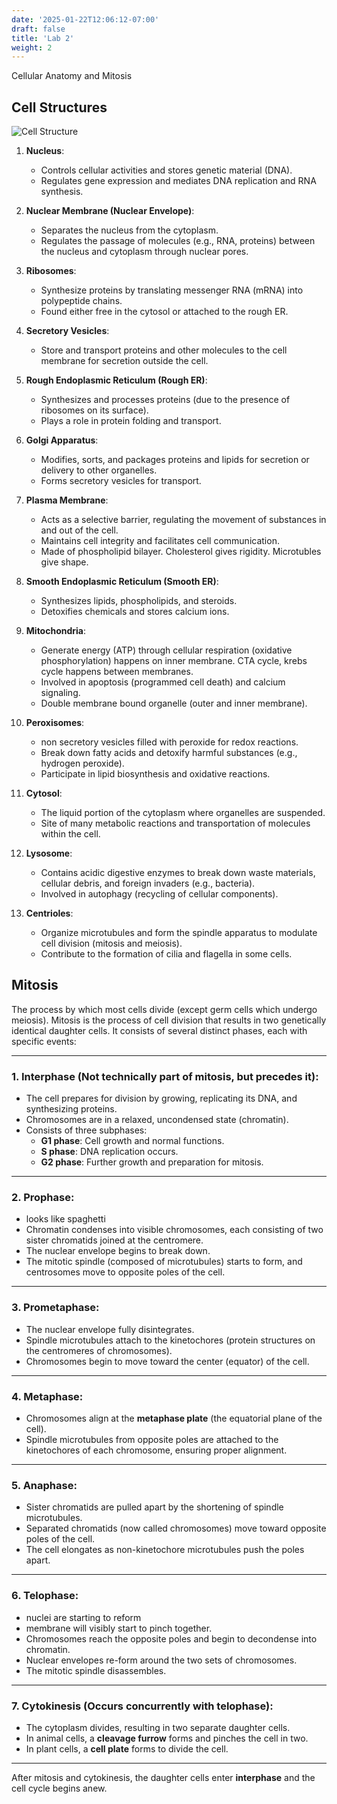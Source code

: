 ```yaml
---
date: '2025-01-22T12:06:12-07:00'
draft: false
title: 'Lab 2'
weight: 2
---
```


Cellular Anatomy and Mitosis

## Cell Structures

![Cell Structure](/images/bioh201/cell.png)

1. **Nucleus**:
   - Controls cellular activities and stores genetic material (DNA).
   - Regulates gene expression and mediates DNA replication and RNA synthesis.

2. **Nuclear Membrane (Nuclear Envelope)**:
   - Separates the nucleus from the cytoplasm.
   - Regulates the passage of molecules (e.g., RNA, proteins) between the nucleus and cytoplasm through nuclear pores.

3. **Ribosomes**:
   - Synthesize proteins by translating messenger RNA (mRNA) into polypeptide chains.
   - Found either free in the cytosol or attached to the rough ER.

4. **Secretory Vesicles**:
   - Store and transport proteins and other molecules to the cell membrane for secretion outside the cell.

5. **Rough Endoplasmic Reticulum (Rough ER)**:
   - Synthesizes and processes proteins (due to the presence of ribosomes on its surface).
   - Plays a role in protein folding and transport.

6. **Golgi Apparatus**:
   - Modifies, sorts, and packages proteins and lipids for secretion or delivery to other organelles.
   - Forms secretory vesicles for transport.

7. **Plasma Membrane**:
   - Acts as a selective barrier, regulating the movement of substances in and out of the cell.
   - Maintains cell integrity and facilitates cell communication.
   - Made of phospholipid bilayer. Cholesterol gives rigidity. Microtubles give shape.

8. **Smooth Endoplasmic Reticulum (Smooth ER)**:
   - Synthesizes lipids, phospholipids, and steroids.
   - Detoxifies chemicals and stores calcium ions.

9. **Mitochondria**:
   - Generate energy (ATP) through cellular respiration (oxidative phosphorylation) happens on inner membrane. CTA cycle, krebs cycle happens between membranes.
   - Involved in apoptosis (programmed cell death) and calcium signaling.
   - Double membrane bound organelle (outer and inner membrane). 

10. **Peroxisomes**:
    - non secretory vesicles filled with peroxide for redox reactions.
    - Break down fatty acids and detoxify harmful substances (e.g., hydrogen peroxide).
    - Participate in lipid biosynthesis and oxidative reactions.

11. **Cytosol**:
    - The liquid portion of the cytoplasm where organelles are suspended.
    - Site of many metabolic reactions and transportation of molecules within the cell.

12. **Lysosome**:
    - Contains acidic digestive enzymes to break down waste materials, cellular debris, and foreign invaders (e.g., bacteria).
    - Involved in autophagy (recycling of cellular components).

13. **Centrioles**:
    - Organize microtubules and form the spindle apparatus to modulate cell division (mitosis and meiosis).
    - Contribute to the formation of cilia and flagella in some cells.

## Mitosis

The process by which most cells divide (except germ cells which undergo meiosis). Mitosis is the process of cell division that results in two genetically identical daughter cells. It consists of several distinct phases, each with specific events:

---

### 1. **Interphase (Not technically part of mitosis, but precedes it)**:
   - The cell prepares for division by growing, replicating its DNA, and synthesizing proteins.
   - Chromosomes are in a relaxed, uncondensed state (chromatin).
   - Consists of three subphases:
     - **G1 phase**: Cell growth and normal functions.
     - **S phase**: DNA replication occurs.
     - **G2 phase**: Further growth and preparation for mitosis.

---

### 2. **Prophase**:

- looks like spaghetti
- Chromatin condenses into visible chromosomes, each consisting of two sister chromatids joined at the centromere.
- The nuclear envelope begins to break down.
- The mitotic spindle (composed of microtubules) starts to form, and centrosomes move to opposite poles of the cell.

---

### 3. Prometaphase:
   - The nuclear envelope fully disintegrates.
   - Spindle microtubules attach to the kinetochores (protein structures on the centromeres of chromosomes).
   - Chromosomes begin to move toward the center (equator) of the cell.

---

### 4. **Metaphase**:
- Chromosomes align at the **metaphase plate** (the equatorial plane of the cell).
- Spindle microtubules from opposite poles are attached to the kinetochores of each chromosome, ensuring proper alignment.

---

### 5. **Anaphase**:
- Sister chromatids are pulled apart by the shortening of spindle microtubules.
- Separated chromatids (now called chromosomes) move toward opposite poles of the cell.
- The cell elongates as non-kinetochore microtubules push the poles apart.

---

### 6. **Telophase**:
- nuclei are starting to reform
- membrane will visibly start to pinch together.
- Chromosomes reach the opposite poles and begin to decondense into chromatin.
- Nuclear envelopes re-form around the two sets of chromosomes.
- The mitotic spindle disassembles.

---

### 7. **Cytokinesis (Occurs concurrently with telophase)**:
- The cytoplasm divides, resulting in two separate daughter cells.
- In animal cells, a **cleavage furrow** forms and pinches the cell in two.
- In plant cells, a **cell plate** forms to divide the cell.

---

After mitosis and cytokinesis, the daughter cells enter **interphase** and the cell cycle begins anew.
